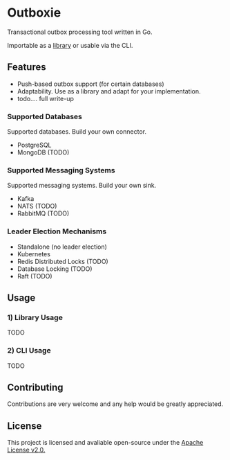 # Outboxie

Transactional outbox processing tool written in Go.

Importable as a [library](https://pkg.go.dev/github.com/hexolan/outboxie) or usable via the CLI.

## Features

* Push-based outbox support (for certain databases)
* Adaptability. Use as a library and adapt for your implementation.
* todo.... full write-up

### Supported Databases

Supported databases. Build your own connector.

* PostgreSQL
* MongoDB (TODO)

### Supported Messaging Systems

Supported messaging systems. Build your own sink.

* Kafka
* NATS (TODO)
* RabbitMQ (TODO)

### Leader Election Mechanisms

* Standalone (no leader election)
* Kubernetes
* Redis Distributed Locks (TODO)
* Database Locking (TODO)
* Raft (TODO)

## Usage

### 1) Library Usage

TODO

### 2) CLI Usage

TODO

## Contributing

Contributions are very welcome and any help would be greatly appreciated.

## License

This project is licensed and avaliable open-source under the [Apache License v2.0.](/LICENSE)